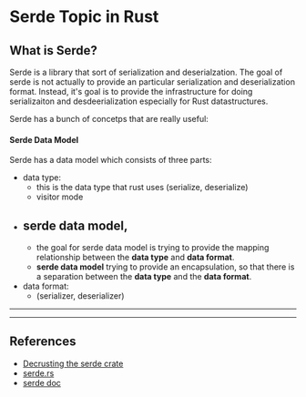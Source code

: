 # Serde Topic in Rust

## What is **Serde**?

Serde is a library that sort of serialization and deserialzation.
The goal of serde is not actually to provide an particular serialization and deserialization format.
Instead, it's goal is to provide the infrastructure for doing serializaiton and desdeerialization especially for Rust datastructures.

Serde has a bunch of concetps that are really useful:

#### **Serde Data Model**

Serde has a data model which consists of three parts:

- data type:
  - this is the data type that rust uses (serialize, deserialize)
  - visitor mode
- ## serde data model,
  - the goal for serde data model is trying to provide the mapping relationship between the **data type** and **data format**.
  - **serde data model** trying to provide an encapsulation, so that there is a separation between the **data type** and the **data format**.
- data format:
  - (serializer, deserializer)

---

---

## References

- [Decrusting the serde crate](https://www.youtube.com/watch?v=BI_bHCGRgMY&t=17s)
- [serde.rs](https://serde.rs/)
- [serde doc](https://docs.rs/serde)

